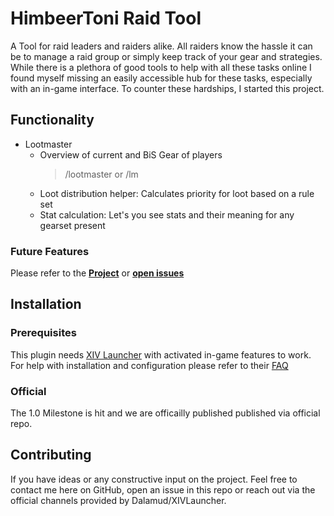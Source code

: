 # HimbeerToni Raid Tool

A Tool for raid leaders and raiders alike. All raiders know the hassle it can be to manage a raid group 
or simply keep track of your gear and strategies. While there is a plethora of good tools to help with all these
tasks online I found myself missing an easily accessible hub for these tasks, especially with an in-game
interface. To counter these hardships, I started this project.
## Functionality

* Lootmaster
  * Overview of current and BiS Gear of players 
      > /lootmaster or /lm
  * Loot distribution helper: Calculates priority for loot based on a rule set
  * Stat calculation: Let's you see stats and their meaning for any gearset present
  
### Future Features
Please refer to the [**Project**](https://github.com/users/Koenari/projects/3) or [**open issues**](https://github.com/Koenari/HimbeertoniRaidTool/issues)

## Installation
### Prerequisites
This plugin needs [XIV Launcher](https://goatcorp.github.io/) with activated in-game features to work. 
<br>For help with installation and configuration please refer to their [FAQ](https://goatcorp.github.io/faq/)
### Official 
The 1.0 Milestone is hit and we are officailly published published via official repo.
## Contributing
If you have ideas or any constructive input on the project. Feel free to contact me here on GitHub, open an issue in this repo or reach out via the official channels provided by Dalamud/XIVLauncher.
